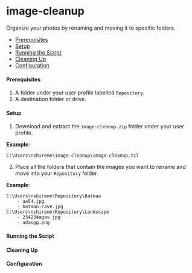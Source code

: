 # image-cleanup
Organize your photos by renaming and moving it to specific folders.

* [Prerequisites](#prerequisites)
* [Setup](#setup)
* [Running the Script](#running-the-script)
* [Cleaning Up](#cleaning-up)
* [Configuration](#configuration)

#### <a name="prerequisites"></a>Prerequisites
1. A folder under your user profile labelled `Repository`.
2. A destination folder or drive.

#### <a name="setup"></a>Setup
1. Download and extract the `image-cleanup.zip` folder under your user profile.

**Example**:
```
C:\Users\nshireme\image-cleanup\image-cleanup.tcl
```
2. Place all the folders that contain the images you want to rename and move into your `Repository` folder.

**Example**:
```
C:\Users\nshireme\Repository\Batman
    - aa54.jpg
    - batman-cave.jpg
C:\Users\nshireme\Repository\Landscape
    - 234234agav.jpg
    - adasgg.png
```

#### <a name="running-the-script"></a>Running the Script
#### <a name="cleaning-up"></a>Cleaning Up
#### <a name="configuration"></a>Configuration
